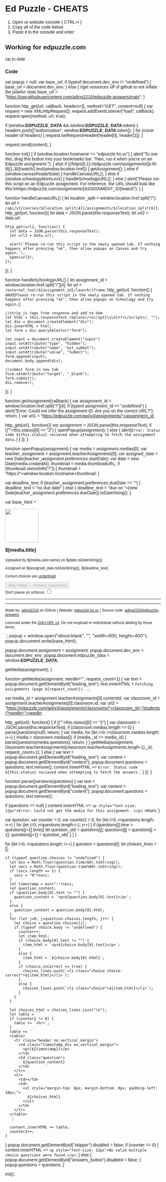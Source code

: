 # Ed Puzzle - CHEATS
1. Open ur website console ( CTRL+I )
2. Copy all of the code below 
3. Paste it in the console and enter

## Working for edpuzzle.com
Up to date
### Code
var popup = null;
var base_url;
if (typeof document.dev_env != "undefined") {
  base_url = document.dev_env;
}
else {
  //get resources off of github to not inflate the jsdelivr stats
  base_url = "https://raw.githubusercontent.com/ading2210/edpuzzle-answers/main";
}

function http_get(url, callback, headers=[], method="GET", content=null) {
  var request = new XMLHttpRequest();
  request.addEventListener("load", callback);
  request.open(method, url, true);

  if (window.__EDPUZZLE_DATA__ && window.__EDPUZZLE_DATA__.token) {
    headers.push(["authorization", window.__EDPUZZLE_DATA__.token]);
  }
  for (const header of headers) {
    request.setRequestHeader(header[0], header[1]);
  }
  
  request.send(content);
}

function init() {
  if (window.location.hostname == "edpuzzle.hs.vc") {
    alert("To use this, drag this button into your bookmarks bar. Then, run it when you're on an Edpuzzle assignment.");
  }
  else if ((/https{0,1}:\/\/edpuzzle.com\/assignments\/[a-f0-9]{1,30}\/watch/).test(window.location.href)) {
    getAssignment();
  }
  else if (window.canvasReadyState) {
    handleCanvasURL();
  }
  else if (window.schoologyMoreLess) {
    handleSchoologyURL();
  }
  else {
    alert("Please run this script on an Edpuzzle assignment. For reference, the URL should look like this:\nhttps://edpuzzle.com/assignments/{ASSIGNMENT_ID}/watch");
  }
}

function handleCanvasURL() {
  let location_split = window.location.href.split("/");
  let url = `/api/v1/courses/${location_split[4]}/assignments/${location_split[6]}`;
  http_get(url, function(){
    let data = JSON.parse(this.responseText);
    let url2 = data.url;

    http_get(url2, function() {
      let data = JSON.parse(this.responseText);
      let url3 = data.url;

      alert(`Please re-run this script in the newly opened tab. If nothing happens after pressing "ok", then allow popups on Canvas and try again.`);
      open(url3);
    });
  });
}

function handleSchoologyURL() {
  let assignment_id = window.location.href.split("/")[4];
  let url = `/external_tool/${assignment_id}/launch/iframe`;
  http_get(url, function() {
    alert(`Please re-run this script in the newly opened tab. If nothing happens after pressing "ok", then allow popups on Schoology and try again.`);

    //strip js tags from response and add to dom
    let html = this.responseText.replace(/<script[\s\S]+?<\/script>/, ""); 
    let div = document.createElement("div");
    div.innerHTML = html;
    let form = div.querySelector("form");
    
    let input = document.createElement("input")
    input.setAttribute("type", "hidden");
    input.setAttribute("name", "ext_submit");
    input.setAttribute("value", "Submit");
    form.append(input);
    document.body.append(div);

    //submit form in new tab
    form.setAttribute("target", "_blank");
    form.submit();
    div.remove();
  });
}

function getAssignment(callback) {
  var assignment_id = window.location.href.split("/")[4];
  if (typeof assignment_id == "undefined") {
    alert("Error: Could not infer the assignment ID. Are you on the correct URL?");
    return;
  }
  var url1 = "https://edpuzzle.com/api/v3/assignments/"+assignment_id;

  http_get(url1, function(){
    var assignment = JSON.parse(this.responseText);
    if ((""+this.status)[0] == "2") {
      openPopup(assignment);
    }
    else {
      alert(`Error: Status code ${this.status} recieved when attempting to fetch the assignment data.`)
    }
  });
}

function openPopup(assignment) {
  var media = assignment.medias[0];
  var teacher_assignment = assignment.teacherAssignments[0];
  var assigned_date = new Date(teacher_assignment.preferences.startDate);
  var date = new Date(media.createdAt);
  thumbnail = media.thumbnailURL;
  if (thumbnail.startsWith("/")) {
    thumbnail = "https://"+window.location.hostname+thumbnail;
  }
  
  var deadline_text;
  if (teacher_assignment.preferences.dueDate == "") {
    deadline_text = "no due date"
  }
  else {
    deadline_text = "due on "+(new Date(teacher_assignment.preferences.dueDate)).toDateString();
  }
  
  var base_html = `
  <!DOCTYPE html>
  <head>
    <style>
      * {font-family: Arial}
    </style>
    <script>
      var base_url = "${base_url}";
      function http_get(url, callback) {
        var request = new XMLHttpRequest();
        request.addEventListener("load", callback);
        request.open("GET", url, true);
        request.send();
      }
      function get_tag(tag, url) {
        console.log("Loading "+url);
        http_get(url, function(){
          if ((""+this.status)[0] == "2") {
            var element = document.createElement(tag);
            element.innerHTML = this.responseText;
            document.getElementsByTagName("head")[0].appendChild(element);
          }
          else {
            console.error("Could not fetch "+url);
          }
        });
      }
      get_tag("style", base_url+"/app/popup.css");
      get_tag("script", base_url+"/app/popup.js");
      get_tag("script", base_url+"/app/videooptions.js");
      get_tag("script", base_url+"/app/videospeed.js");
    </script>
    <title>Answers for: ${media.title}</title>
  </head>
  <div id="header_div">
    <div>
      <img src="${thumbnail}" height="108px">
    </div>
    <div id="title_div">
      <p style="font-size: 16px"><b>${media.title}</b></h2>
      <p style="font-size: 12px">Uploaded by ${media.user.name} on ${date.toDateString()}</p>
      <p style="font-size: 12px">Assigned on ${assigned_date.toDateString()}, ${deadline_text}</p>
      <p style="font-size: 12px">Correct choices are <u>underlined</u>.</p>
      <input id="skipper" type="button" value="Skip Video" onclick="skip_video();" disabled/>
      <input id="answers_button" type="button" value="Answer Questions" onclick="answer_questions();" disabled/>
      <div id="speed_container" hidden>
        <label style="font-size: 12px" for="speed_dropdown">Video speed:</label>
        <select name="speed_dropdown" id="speed_dropdown" onchange="video_speed()">
          <option value="0.25">0.25</option>
          <option value="0.5">0.5</option>
          <option value="0.75">0.75</option>
          <option value="1" selected>Normal</option>
          <option value="1.25">1.25</option>
          <option value="1.5">1.5</option>
          <option value="1.75">1.75</option>
          <option value="2">2</option>
          <option value="-1">Custom</option>
        </select>
        <label id="custom_speed_label" style="font-size: 12px" for="custom_speed"></label>
        <input type="range" id="custom_speed" name="custom_speed" value="1" min="0.1" max="16" step="0.1" oninput="video_speed()" hidden>
      </div>
      <div id="options_container">
        <label for="pause_on_focus" style="font-size: 12px">Don't pause on unfocus: </label>
        <input type="checkbox" id="pause_on_focus" name="pause_on_focus" onchange="toggle_unfocus();">
      </div>
    </div>
  </div>
  <hr>
  <div id="content"> 
    <p style="font-size: 12px" id="loading_text"></p>
  </div>
  <hr>
  <p style="font-size: 12px">Made by: <a target="_blank" href="https://github.com/ading2210">ading2210</a> on Github | Website: <a target="_blank" href="https://edpuzzle.hs.vc">edpuzzle.hs.vc</a> | Source code: <a target="_blank" href="https://github.com/ading2210/edpuzzle-answers">ading2210/edpuzzle-answers</a></p>
  <p style="font-size: 12px">Licenced under the <a target="_blank" href="https://github.com/ading2210/edpuzzle-answers/blob/main/LICENSE">GNU GPL v3</a>. Do not reupload or redistribute without abiding by those terms.</p>`;
  popup = window.open("about:blank", "", "width=600, height=400");
  popup.document.write(base_html);

  popup.document.assignment = assignment;
  popup.document.dev_env = document.dev_env;
  popup.document.edpuzzle_data = window.__EDPUZZLE_DATA__;

  getMedia(assignment);
}

function getMedia(assignment, needle="", request_count=1) {
  var text = popup.document.getElementById("loading_text");
  text.innerHTML = `Fetching assignments (page ${request_count})...`;
  
  var media_id = assignment.teacherAssignments[0].contentId;
  var classroom_id = assignment.teacherAssignments[0].classroom.id;
  var url2 = "https://edpuzzle.com/api/v3/assignments/classrooms/"+classroom_id+"/students/?needle="+needle;

  http_get(url2, function() {
    if ((""+this.status)[0] == "2") {
      var classroom = JSON.parse(this.responseText);
      if (classroom.medias.length == 0) {
        parseQuestions(null);
        return;
      }
      var media;
      for (let i=0; i<classroom.medias.length; i++) {
        media = classroom.medias[i];
        if (media._id == media_id) {
          parseQuestions(media.questions);
          return;
        }
      }
      getMedia(assignment, classroom.teacherAssignments[classroom.teacherAssignments.length-1]._id, request_count+1);
    }
    else {
      var text = popup.document.getElementById("loading_text");
      var content = popup.document.getElementById("content");
      popup.document.questions = questions;
      text.remove();
      content.innerHTML += `Error: Status code ${this.status} recieved when attempting to fetch the answers.`;
    }
  });
}

function parseQuestions(questions) {
  var text = popup.document.getElementById("loading_text");
  var content = popup.document.getElementById("content");
  popup.document.questions = questions;
  text.remove();

  if (questions == null) {
    content.innerHTML += `<p style="font-size: 12px">Error: Could not get the media for this assignment. </p>`;
    return;
  }
  
  var question;
  var counter = 0;
  var counter2 = 0;
  for (let i=0; i<questions.length; i++) {
    for (let j=0; j<questions.length-i-1; j++) {
      if (questions[j].time > questions[j+1].time){
       let question_old = questions[j];
       questions[j] = questions[j + 1];
       questions[j+1] = question_old;
     }
    }
  }
  
  for (let i=0; i<questions.length; i++) {
    question = questions[i];
    let choices_lines = [];
    
    if (typeof question.choices != "undefined") {
      let min = Math.floor(question.time/60).toString();
      let secs = Math.floor(question.time%60).toString();
      if (secs.length == 1) {
        secs = "0"+secs;
      }
      let timestamp = min+":"+secs;
      let question_content;
      if (question.body[0].text != "") {
        question_content = `<p>${question.body[0].text}</p>`;
      }
      else {
        question_content = question.body[0].html;
      }
      for (let j=0; j<question.choices.length; j++) {
        let choice = question.choices[j];
        if (typeof choice.body != "undefined") {
          counter++;
          let item_html;
          if (choice.body[0].text != "") {
            item_html = `<p>${choice.body[0].text}</p>`;
          }
          else {
            item_html = `${choice.body[0].html}`;
          }
          if (choice.isCorrect == true) {
            choices_lines.push(`<li class="choice choice-correct">${item_html}</li>`);
          }
          else {
            choices_lines.push(`<li class="choice">${item_html}</li>`);
          }
        }
      }
      
      let choices_html = choices_lines.join("\n");
      let table = ``
      if (counter2 != 0) {
        table += `<hr>`;
      }
      table += `
      <table>
        <tr class="header no_vertical_margin">
          <td class="timestamp_div no_vertical_margin">
            <p>[${timestamp}]</p>
          </td>
          <td class="question">
            ${question_content}
          </td>
        </tr>
        <tr>
          <td></td>
          <td>
            <ul style="margin-top: 6px; margin-bottom: 0px; padding-left: 18px;">
              ${choices_html}
            </ul>
          </td>
        </tr>
      </table>
      `;
      
      content.innerHTML += table;
      counter2++;
    }
  }
  popup.document.getElementById("skipper").disabled = false;
  if (counter == 0) {
    content.innerHTML += `<p style="font-size: 12px">No valid multiple choice questions were found.</p>`;
  }
  else {
    popup.document.getElementById("answers_button").disabled = false;
  }
  popup.questions = questions;
}

init();
